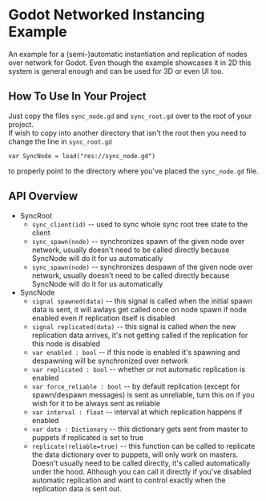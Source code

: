 # Godot Networked Instancing Example

An example for a (semi-)automatic instantiation and replication of nodes over network for Godot.
Even though the example showcases it in 2D this system is general enough and can be used for 3D or even UI too.

## How To Use In Your Project

Just copy the files `sync_node.gd` and `sync_root.gd` over to the root of your project.  
If wish to copy into another directory that isn't the root then you need to change the line in `sync_root.gd`

```gdscript
var SyncNode = load("res://sync_node.gd")
```
to properly point to the directory where you've placed the `sync_node.gd` file.

## API Overview

* SyncRoot
    * `sync_client(id)` -- used to sync whole sync root tree state to the client
    * `sync_spawn(node)` -- synchronizes spawn of the given node over network, usually doesn't need to be called directly because SyncNode will do it for us automatically
    * `sync_spawn(node)` -- synchronizes despawn of the given node over network, usually doesn't need to be called directly because SyncNode will do it for us automatically
* SyncNode
    * `signal spawned(data)` -- this signal is called when the initial spawn data is sent, it will awlays get called once on node spawn if node enabled even if replication itself is disabled
    * `signal replicated(data)` -- this signal is called when the new replication data arrives, it's not getting called if the replication for this node is disabled
    * `var enabled : bool` -- if this node is enabled it's spawning and despawning will be synchronized over network
    * `var replicated : bool` -- whether or not automatic replication is enabled
    * `var force_reliable : bool` -- by default replication (except for spawn/despawn messages) is sent as unreliable, turn this on if you wish for it to be always sent as reliable
    * `var interval : float` -- interval at which replication happens if enabled
    * `var data : Dictionary` -- this dictionary gets sent from master to puppets if replicated is set to true
    * `replicate(reliable=true)` -- this function can be called to replicate the data dictionary over to puppets, will only work on masters. Doesn't usually need to be called directly, it's called automatically under the hood. Although you can call it directly if you've disabled automatic replication and want to control exactly when the replication data is sent out.